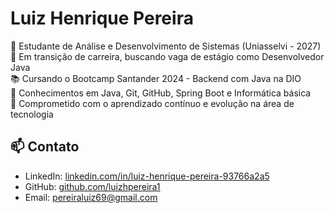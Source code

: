 # Luiz Henrique Pereira

🎯 Estudante de Análise e Desenvolvimento de Sistemas (Uniasselvi - 2027)  
🔧 Em transição de carreira, buscando vaga de estágio como Desenvolvedor Java  
📚 Cursando o Bootcamp Santander 2024 - Backend com Java na DIO  
🧠 Conhecimentos em Java, Git, GitHub, Spring Boot e Informática básica  
🚀 Comprometido com o aprendizado contínuo e evolução na área de tecnologia  

## 📫 Contato

- LinkedIn: [linkedin.com/in/luiz-henrique-pereira-93766a2a5](https://www.linkedin.com/in/luiz-henrique-pereira-93766a2a5/)
- GitHub: [github.com/luizhpereira1](https://github.com/luizhpereira1)
- Email: pereiraluiz69@gmail.com
